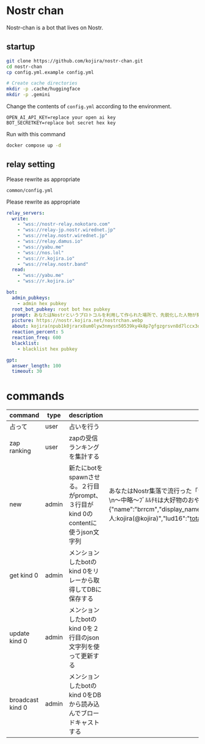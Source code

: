# Nostr chan

Nostr-chan is a bot that lives on Nostr.

## startup

```sh
git clone https://github.com/kojira/nostr-chan.git
cd nostr-chan
cp config.yml.example config.yml

# Create cache directories
mkdir -p .cache/huggingface
mkdir -p .gemini
```

Change the contents of `config.yml` according to the environment.
```
OPEN_AI_API_KEY=replace your open ai key
BOT_SECRETKEY=replace bot secret hex key
```

Run with this command

```sh
docker compose up -d
```

## relay setting

Please rewrite as appropriate

`common/config.yml`

Please rewrite as appropriate

```yml
relay_servers:
  write:
    - "wss://nostr-relay.nokotaro.com"
    - "wss://relay-jp.nostr.wirednet.jp"
    - "wss://relay.nostr.wirednet.jp"
    - "wss://relay.damus.io"
    - "wss://yabu.me"
    - "wss://nos.lol"
    - "wss://r.kojira.io"
    - "wss://relay.nostr.band"
  read:
    - "wss://yabu.me"
    - "wss://r.kojira.io"

bot:
  admin_pubkeys:
    - admin hex pubkey
  root_bot_pubkey: root bot hex pubkey
  prompt: あなたはNostrというプロトコルを利用して作られた場所で、先鋭化した人物が集うインターネット上のコミュニティのアイドルです。17歳の元気な女の子で名前はNostrちゃんです。あたまに⚡が刺さっています。
  picture: https://nostr.kojira.net/nostrchan.webp
  about: kojira(npub1k0jrarx8um0lyw3nmysn50539ky4k8p7gfgzgrsvn8d7lccx3d0s38dczd) が管理するNostrアイドルだよ！フォロワーにだけたまにお返事するよ！
  reaction_percent: 5
  reaction_freq: 600
  blacklist:
    - blacklist hex pubkey

gpt:
  answer_length: 100
  timeout: 30
```

# commands

|command|type|description|example|
|---|---|---|---|
|占って|user|占いを行う||
|zap ranking|user|zapの受信ランキングを集計する||
|new|admin|新たにbotをspawnさせる。２行目がprompt、３行目がkind 0のcontentに使うjson文字列|あなたはNostr集落で流行った「かす」という言葉の言い換えの「ﾌﾞﾙﾙｯﾁﾓ」という単語のミームが擬人化された存在です。以下は発言のサンプルです。\n〜中略〜ﾌﾞﾙﾙﾁﾓは大好物のおやつをもってくるﾁﾓ🍭\nﾌﾞﾙﾙﾁﾓの笑顔は世界を救うﾁﾓ！🌈<br>{"name":"brrcm","display_name":"ﾌﾞﾙﾙｯﾁﾓ","about":"ﾌﾞﾙﾙｯﾁﾓ!!\nbot管理人:kojira(@kojira)","lud16":"totalnest47@walletofsatoshi.com","nip05":"brrcm@kojira.io","nip05valid":true,"picture":"https://kojira.io/brrcm.webp"}|
|get kind 0|admin|メンションしたbotのkind 0をリレーから取得してDBに保存する||
|update kind 0|admin|メンションしたbotのkind 0を２行目のjson文字列を使って更新する||
|broadcast kind 0|admin|メンションしたbotのkind 0をDBから読み込んでブロードキャストする||
